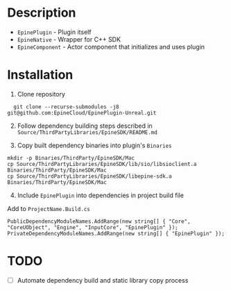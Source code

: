 # Description

- `EpinePlugin` - Plugin itself
- `EpineNative` - Wrapper for C++ SDK
- `EpineComponent` - Actor component that initializes and uses plugin

# Installation

1) Clone repository 

```
  git clone --recurse-submodules -j8  git@github.com:EpineCloud/EpinePlugin-Unreal.git
```

2) Follow dependency building steps described in `Source/ThirdPartyLibraries/EpineSDK/README.md`

3) Copy built dependency binaries into plugin's `Binaries`
```
mkdir -p Binaries/ThirdParty/EpineSDK/Mac
cp Source/ThirdPartyLibraries/EpineSDK/lib/sio/libsioclient.a Binaries/ThirdParty/EpineSDK/Mac
cp Source/ThirdPartyLibraries/EpineSDK/libepine-sdk.a Binaries/ThirdParty/EpineSDK/Mac
```

4) Include `EpinePlugin` into dependencies in project build file

Add to `ProjectName.Build.cs`
```
PublicDependencyModuleNames.AddRange(new string[] { "Core", "CoreUObject", "Engine", "InputCore", "EpinePlugin" });
PrivateDependencyModuleNames.AddRange(new string[] { "EpinePlugin" });
```


# TODO
- [ ] Automate dependency build and static library copy process

